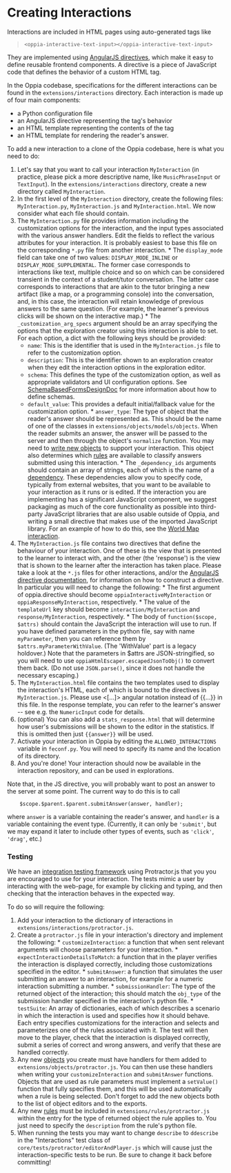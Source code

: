 # Creating Interactions #

Interactions are included in HTML pages using auto-generated tags like

> `<oppia-interactive-text-input></oppia-interactive-text-input>`

They are implemented using [AngularJS directives](http://seanhess.github.io/2013/10/14/angularjs-directive-design.html), which make it easy to define reusable frontend components. A directive is a piece of JavaScript code that defines the behavior of a custom HTML tag.

In the Oppia codebase, specifications for the different interactions can be found in the `extensions/interactions` directory. Each interaction is made up of four main components:

  * a Python configuration file
  * an AngularJS directive representing the tag's behavior
  * an HTML template representing the contents of the tag
  * an HTML template for rendering the reader's answer.

To add a new interaction to a clone of the Oppia codebase, here is what you need to do:

  1. Let's say that you want to call your interaction `MyInteraction` (in practice, please pick a more descriptive name, like `MusicPhraseInput` or `TextInput`). In the `extensions/interactions` directory, create a new directory called `MyInteraction`.
  1. In the first level of the `MyInteraction` directory, create the following files: `MyInteraction.py`, `MyInteraction.js` and `MyInteraction.html`. We now consider what each file should contain.
  1. The `MyInteraction.py` file provides information including the customization options for the interaction, and the input types associated with the various answer handlers. Edit the fields to reflect the various attributes for your interaction. It is probably easiest to base this file on the corresponding `*.py` file from another interaction.
    * The `display_mode` field can take one of two values: `DISPLAY_MODE_INLINE` or `DISPLAY_MODE_SUPPLEMENTAL`. The former case corresponds to interactions like text, multiple choice and so on which can be considered transient in the context of a student/tutor conversation. The latter case corresponds to interactions that are akin to the tutor bringing a new artifact (like a map, or a programming console) into the conversation, and, in this case, the interaction will retain knowledge of previous answers to the same question. (For example, the learner's previous clicks will be shown on the interactive map.)
    * The `_customization_arg_specs` argument should be an array specifying the options that the exploration creator using this interaction is able to set. For each option, a dict with the following keys should be provided:
      * `name`: This is the identifier that is used in the `MyInteraction.js` file to refer to the customization option.
      * `description`: This is the identifier shown to an exploration creator when they edit the interaction options in the exploration editor.
      * `schema`: This defines the type of the customization option, as well as appropriate validators and UI configuration options. See [SchemaBasedFormsDesignDoc](SchemaBasedFormsDesignDoc.md) for more information about how to define schemas.
      * `default_value`: This provides a default initial/fallback value for the customization option.
    * `answer_type`: The type of object that the reader's answer should be represented as. This should be the name of one of the classes in `extensions/objects/models/objects`. When the reader submits an answer, the answer will be passed to the server and then through the object's `normalize` function. You may need to [write new objects](CreatingObjects.md) to support your interaction. This object also determines which [rules](CreatingRules.md) are available to classify answers submitted using this interaction.
    * The `_dependency_ids` arguments should contain an array of strings, each of which is the name of a [dependency](CreatingDependencies.md). These dependencies allow you to specify code, typically from external websites, that you want to be available to your interaction as it runs or is edited. If the interaction you are implementing has a significant JavaScript component, we suggest packaging as much of the core functionality as possible into third-party JavaScript libraries that are also usable outside of Oppia, and writing a small directive that makes use of the imported JavaScript library. For an example of how to do this, see the [World Map interaction](https://code.google.com/p/oppia/source/browse/extensions/interactions/InteractiveMap/InteractiveMap.js).
  1. The `MyInteraction.js` file contains two directives that define the behaviour of your interaction. One of these is the view that is presented to the learner to interact with, and the other (the 'response') is the view that is shown to the learner after the interaction has taken place. Please take a look at the `*.js` files for other interactions, and/or the [AngularJS directive documentation](http://docs.angularjs.org/guide/directive), for information on how to construct a directive. In particular you will need to change the following:
    * The first argument of oppia.directive should become `oppiaInteractiveMyInteraction` or `oppiaResponseMyInteraction`, respectively.
    * The value of the `templateUrl` key should become `interaction/MyInteraction` and `response/MyInteraction`, respectively.
    * The body of `function($scope, $attrs)` should contain the JavaScript the interaction will use to run. If you have defined parameters in the python file, say with name `myParameter`, then you can reference them by `$attrs.myParameterWithValue`. (The 'WithValue' part is a legacy holdover.) Note that the parameters in $attrs are JSON-stringified, so you will need to use `oppiaHtmlEscaper.escapedJsonToObj()` to convert them back. (Do not use `JSON.parse()`, since it does not handle the necessary escaping.)
  1. The `MyInteraction.html` file contains the two templates used to display the interaction's HTML, each of which is bound to the directives in `MyInteraction.js`. Please use <[...]> angular notation instead of {{...}} in this file. In the response template, you can refer to the learner's answer -- see e.g. the `NumericInput` code for details.
  1. (optional) You can also add a `stats_response.html` that will determine how user's submissions will be shown to the editor in the statistics. If this is omitted then just `{{answer}}` will be used.
  1. Activate your interaction in Oppia by editing the `ALLOWED_INTERACTIONS` variable in `feconf.py`. You will need to specify its name and the location of its directory.
  1. And you're done! Your interaction should now be available in the interaction repository, and can be used in explorations.

Note that, in the JS directive, you will probably want to post an answer to the server at some point. The current way to do this is to call
```
    $scope.$parent.$parent.submitAnswer(answer, handler);
```
where `answer` is a variable containing the reader's answer, and `handler` is a variable containing the event type. (Currently, it can only be `'submit'`, but we may expand it later to include other types of events, such as `'click'`, `'drag'`, etc.)

### Testing ###

We have an [integration testing framework](SettingUpTests.md) using Protractor.js that you you are encouraged to use for your interaction. The tests mimic a user by interacting with the web-page, for example by clicking and typing, and then checking that the interaction behaves in the expected way.

To do so will require the following:
  1. Add your interaction to the dictionary of interactions in `extensions/interactions/protractor.js`.
  1. Create a `protractor.js` file in your interaction's directory and implement the following:
    * `customizeInteraction`: a function that when sent relevant arguments will choose parameters for your interaction.
    * `expectInteractionDetailsToMatch`: a function that in the player verifies the interaction is displayed correctly, including those customizations specified in the editor.
    * `submitAnswer`: a function that simulates the user submitting an answer to an interaction, for example for a numeric interaction submitting a number.
    * `submissionHandler`: The type of the returned object of the interaction; this should match the `obj_type` of the submission handler specified in the interaction's python file.
    * `testSuite`: An array of dictionaries, each of which describes a scenario in which the interaction is used and specifies how it should behave. Each entry specifies customizations for the interaction and selects and parameterizes one of the rules associated with it. The test will then move to the player, check that the interaction is displayed correctly, submit a series of correct and wrong answers, and verify that these are handled correctly.
  1. Any new [objects](CreatingObjects.md) you create must have handlers for them added to `extensions/objects/protractor.js`. You can then use these handlers when writing your `customizeInteraction` and `submitAnswer` functions. Objects that are used as rule parameters must implement a `setValue()` function that fully specifies them, and this will be used automatically when a rule is being selected. Don't forget to add the new objects both to the list of object editors and to the exports.
  1. Any new [rules](CreatingRules.md) must be included in `extensions/rules/protractor.js` within the entry for the type of returned object the rule applies to. You just need to specify the `description` from the rule's python file.
  1. When running the tests you may want to change `describe` to `ddescribe` in the "Interactions" test class of `core/tests/protractor/editorAndPlayer.js` which will cause just the interaction-specific tests to be run. Be sure to change it back before committing!